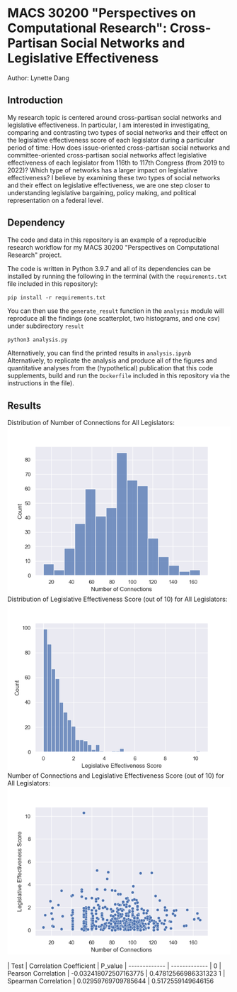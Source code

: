 # MACS 30200 "Perspectives on Computational Research": Cross-Partisan Social Networks and Legislative Effectiveness
Author: Lynette Dang
## Introduction
My research topic is centered around cross-partisan social networks and legislative effectiveness. In particular, I am interested in investigating, comparing and contrasting two types of social networks and their effect on the legislative effectiveness score of each legislator during a particular period of time: How does issue-oriented cross-partisan social networks and committee-oriented cross-partisan social networks affect legislative effectiveness of each legislator from 116th to 117th Congress (from 2019 to 2022)? Which type of networks has a larger impact on legislative effectiveness? I believe by examining these two types of social networks and their effect on legislative effectiveness, we are one step closer to understanding legislative bargaining, policy making, and political representation on a federal level. 
## Dependency
The code and data in this repository is an example of a reproducible research workflow for my MACS 30200 "Perspectives on Computational Research" project. 


The code is written in Python 3.9.7 and all of its dependencies can be installed by running the following in the terminal (with the `requirements.txt` file included in this repository):

```
pip install -r requirements.txt
```

You can then use the `generate_result` function in the `analysis` module will reproduce all the findings (one scatterplot, two histograms, and one csv) under subdirectory ```result``` 


```python
python3 analysis.py
```
Alternatively, you can find the printed results in ```analysis.ipynb```
Alternatively, to replicate the analysis and produce all of the figures and quantitative analyses from the (hypothetical) publication that this code supplements, build and run the `Dockerfile` included in this repository via the instructions in the file).

## Results
Distribution of Number of Connections for All Legislators:
<img src="https://github.com/macs30200-s22/replication-materials-LynetteDang/blob/master/result/hist_conn.png">
Distribution of Legislative Effectiveness Score (out of 10) for All Legislators:
<img src="https://github.com/macs30200-s22/replication-materials-LynetteDang/blob/master/result/hist_les.png">
Number of Connections and Legislative Effectiveness Score (out of 10) for All Legislators:
<img src="https://github.com/macs30200-s22/replication-materials-LynetteDang/blob/master/result/scatterplot.png">

| Test  | Correlation Coefficient | P_value
| ------------- | ------------- |
0 | Pearson Correlation | -0.032418072507163775 | 0.47812566986331323
1 | Spearman Correlation | 0.02959769709785644 | 0.5172559149646156
